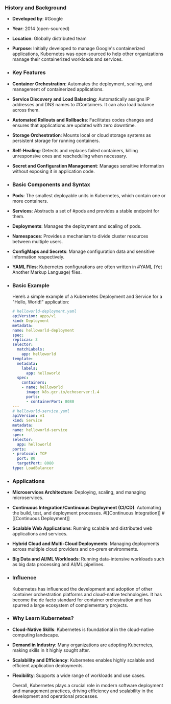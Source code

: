 ### **History and Background**
- **Developed by**: #Google
- **Year**: 2014 (open-sourced)
- **Location**: Globally distributed team
- **Purpose**: Initially developed to manage Google's containerized applications, Kubernetes was open-sourced to help other organizations manage their containerized workloads and services.
- ### **Key Features**
- **Container Orchestration**: Automates the deployment, scaling, and management of containerized applications.
- **Service Discovery and Load Balancing**: Automatically assigns IP addresses and DNS names to #Containers. It can also load balance across them.
- **Automated Rollouts and Rollbacks**: Facilitates codes changes and ensures that applications are updated with zero downtime.
- **Storage Orchestration**: Mounts local or cloud storage systems as persistent storage for running containers.
- **Self-Healing**: Detects and replaces failed containers, killing unresponsive ones and rescheduling when necessary.
- **Secret and Configuration Management**: Manages sensitive information without exposing it in application code.
- ### **Basic Components and Syntax**
- **Pods**: The smallest deployable units in Kubernetes, which contain one or more containers.
- **Services**: Abstracts a set of #pods and provides a stable endpoint for them.
- **Deployments**: Manages the deployment and scaling of pods.
- **Namespaces**: Provides a mechanism to divide cluster resources between multiple users.
- **ConfigMaps and Secrets**: Manage configuration data and sensitive information respectively.
- **YAML Files**: Kubernetes configurations are often written in #YAML (Yet Another Markup Language) files.
- ### **Basic Example**
  
  Here’s a simple example of a Kubernetes Deployment and Service for a "Hello, World!" application:
  
  ```yaml
  # helloworld-deployment.yaml
  apiVersion: apps/v1
  kind: Deployment
  metadata:
  name: helloworld-deployment
  spec:
  replicas: 3
  selector:
    matchLabels:
      app: helloworld
  template:
    metadata:
      labels:
        app: helloworld
    spec:
      containers:
      - name: helloworld
        image: k8s.gcr.io/echoserver:1.4
        ports:
        - containerPort: 8080
  ---
  # helloworld-service.yaml
  apiVersion: v1
  kind: Service
  metadata:
  name: helloworld-service
  spec:
  selector:
    app: helloworld
  ports:
  - protocol: TCP
    port: 80
    targetPort: 8080
  type: LoadBalancer
  ```
- ### **Applications**
- **Microservices Architecture**: Deploying, scaling, and managing microservices.
- **Continuous Integration/Continuous Deployment (CI/CD)**: Automating the build, test, and deployment processes. #[[Continuous Integration]] #[[Continuous Deployment]]
- **Scalable Web Applications**: Running scalable and distributed web applications and services.
- **Hybrid Cloud and Multi-Cloud Deployments**: Managing deployments across multiple cloud providers and on-prem environments.
- **Big Data and AI/ML Workloads**: Running data-intensive workloads such as big data processing and AI/ML pipelines.
- ### **Influence**
  
  Kubernetes has influenced the development and adoption of other container orchestration platforms and cloud-native technologies. It has become the de facto standard for container orchestration and has spurred a large ecosystem of complementary projects.
- ### **Why Learn Kubernetes?**
- **Cloud-Native Skills**: Kubernetes is foundational in the cloud-native computing landscape.
- **Demand in Industry**: Many organizations are adopting Kubernetes, making skills in it highly sought after.
- **Scalability and Efficiency**: Kubernetes enables highly scalable and efficient application deployments.
- **Flexibility**: Supports a wide range of workloads and use cases.
  
  Overall, Kubernetes plays a crucial role in modern software deployment and management practices, driving efficiency and scalability in the development and operational processes.